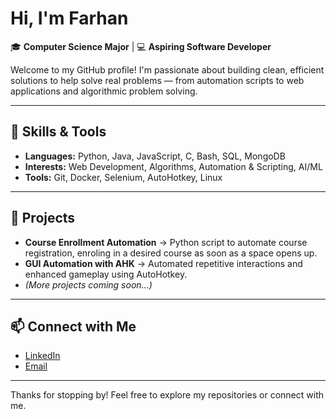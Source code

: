 # Hi, I'm Farhan

🎓 **Computer Science Major** | 💻 **Aspiring Software Developer** 

Welcome to my GitHub profile! I'm passionate about building clean, efficient solutions to help solve real problems — from automation scripts to web applications and algorithmic problem solving.  

---

## 🔧 Skills & Tools  
- **Languages:** Python, Java, JavaScript, C, Bash, SQL, MongoDB  
- **Interests:** Web Development, Algorithms, Automation & Scripting, AI/ML  
- **Tools:** Git, Docker, Selenium, AutoHotkey, Linux

---

## 🚀 Projects  
- **Course Enrollment Automation** → Python script to automate course registration, enroling in a desired course as soon as a space opens up.  
- **GUI Automation with AHK** → Automated repetitive interactions and enhanced gameplay using AutoHotkey.  
- *(More projects coming soon...)*  

---

## 📫 Connect with Me  
- [LinkedIn](www.linkedin.com/in/farhan-panchbhaya)  
- [Email](FarhanP120@hotmail.com)  

---
Thanks for stopping by! Feel free to explore my repositories or connect with me.  
